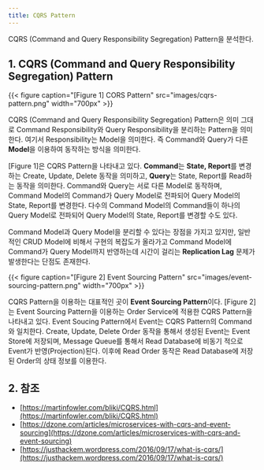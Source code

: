 ```yaml
---
title: CQRS Pattern
---
```


CQRS (Command and Query Responsibility Segregation) Pattern을 분석한다.

## 1. CQRS (Command and Query Responsibility Segregation) Pattern

{{< figure caption="[Figure 1] CORS Pattern" src="images/cqrs-pattern.png" width="700px" >}}

CQRS (Command and Query Responsibility Segregation) Pattern은 의미 그대로 Command Responsibility와 Query Responsibility을 분리하는 Pattern을 의미한다. 여기서 Responsibility는 Model을 의미한다. 즉 Command와 Query가 다른 **Model**을 이용하여 동작하는 방식을 의미한다. 

[Figure 1]은 CQRS Pattern을 나타내고 있다. **Command**는 **State, Report**를 변경하는 Create, Update, Delete 동작을 의미하고, **Query**는 State, Report를 Read하는 동작을 의미한다. Command와 Query는 서로 다른 Model로 동작하며, Command Model의 Command가 Query Model로 전파되어 Query Model의 State, Report를 변경한다. 다수의 Command Model의 Command들이 하나의 Query Model로 전파되어 Query Model의 State, Report를 변경할 수도 있다. 

Command Model과 Query Model을 분리할 수 있다는 장점을 가지고 있지만, 일반적인 CRUD Model에 비해서 구현의 복잡도가 올라가고 Command Model에 Command가 Query Model까지 반영하는데 시간이 걸리는 **Replication Lag** 문제가 발생한다는 단점도 존재한다.

{{< figure caption="[Figure 2] Event Sourcing Pattern" src="images/event-sourcing-pattern.png" width="700px" >}}

CQRS Pattern을 이용하는 대표적인 곳이 **Event Sourcing Pattern**이다. [Figure 2]는 Event Sourcing Pattern을 이용하는 Order Service에 적용한 CQRS Pattern을 나타내고 있다. Event Soucing Pattern에서 Event는 CQRS Pattern의 Command와 일치한다. Create, Update, Delete Order 동작을 통해서 생성된 Event는 Event Store에 저장되며, Message Queue를 통해서 Read Database에 비동기 적으로 Event가 반영(Projection)된다. 이후에 Read Order 동작은 Read Database에 저장된 Order의 상태 정보를 이용한다.

## 2. 참조

* [https://martinfowler.com/bliki/CQRS.html](https://martinfowler.com/bliki/CQRS.html)
* [https://dzone.com/articles/microservices-with-cqrs-and-event-sourcing](https://dzone.com/articles/microservices-with-cqrs-and-event-sourcing)
* [https://justhackem.wordpress.com/2016/09/17/what-is-cqrs/](https://justhackem.wordpress.com/2016/09/17/what-is-cqrs/)